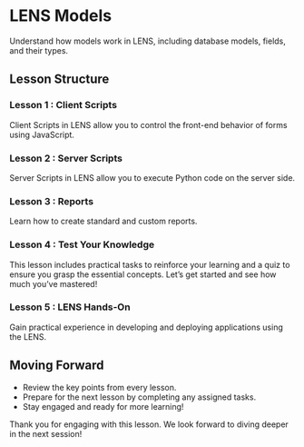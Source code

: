 # LENS Models

Understand how models work in LENS, including database models, fields, and their types.

## Lesson Structure

### Lesson 1 : Client Scripts

Client Scripts in LENS allow you to control the front-end behavior of forms using JavaScript.

### Lesson 2 : Server Scripts

Server Scripts in LENS allow you to execute Python code on the server side.

### Lesson 3 : Reports

Learn how to create standard and custom reports.

### Lesson 4 : Test Your Knowledge

This lesson includes practical tasks to reinforce your learning and a quiz to ensure you grasp the essential concepts. Let’s get started and see how much you’ve mastered!

### Lesson 5 : LENS Hands-On

Gain practical experience in developing and deploying applications using the LENS.

## Moving Forward

-   Review the key points from every lesson.
-   Prepare for the next lesson by completing any assigned tasks.
-   Stay engaged and ready for more learning!

Thank you for engaging with this lesson. We look forward to diving deeper in the next session!
<!--stackedit_data:
eyJoaXN0b3J5IjpbLTEyMTc3Mzc1MThdfQ==
-->